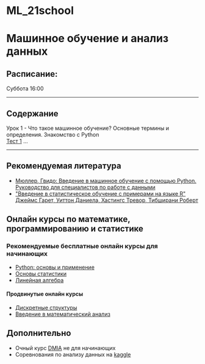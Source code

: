 # ML_21school
# Машинное обучение и анализ данных
## Расписание:  
  Суббота 16:00
***
## Содержание
Урок 1 - Что такое машинное обучение? Основные термины и определения. Знакомство с Python  
[Тест 1](https://docs.google.com/forms/d/e/1FAIpQLSdK9UmdVZRumC6q3qA52BPiMiP3aWeHIBotelg_R83ztTPRTA/viewform?usp=sf_link)
...
***
## Рекомендуемая литература  
- [Мюллер, Гвидо: Введение в машинное обучение с помощью Python. Руководство для специалистов по работе с данными](https://www.labirint.ru/books/595088/)
- ["Введение в статистическое обучение с примерами на языке R" Джеймс Гарет, Уиттон Даниела, Хастингс Тревор, Тибширани Роберт](https://dmkpress.com/catalog/computer/statistics/978-5-97060-293-5/)

## Онлайн курсы по математике, программированию и статистике
### Рекомендуемые бесплатные онлайн курсы для начинающих
- [Python: основы и применение](https://stepik.org/course/512/syllabus)
- [Основы статистики](https://stepik.org/course/76/syllabus)
- [Линейная алгебра](https://stepik.org/course/2461/syllabus)
#### Продвинутые онлайн курсы
- [Дискретные структуры](https://stepik.org/course/83/syllabus)
- [Введение в математический анализ](https://stepik.org/course/95/syllabus)

## Дополнительно
- Очный курс [DMIA](https://vk.com/data_mining_in_action) не для начинающих
- Соревнования по анализу данных на [kaggle](https://www.kaggle.com/)

